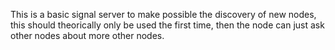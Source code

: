 This is a basic signal server to make possible the discovery of new nodes, this should theorically only be used the first time, then the node can just ask other nodes about more other nodes.